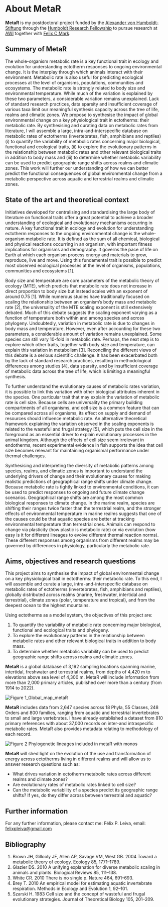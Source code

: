 # About MetaR
 
**MetaR** is my postdoctoral project funded by the [Alexander von Humboldt-Stiftung](https://www.humboldt-foundation.de/en/) through the [Humboldt Research Fellowship](https://www.humboldt-foundation.de/en/apply/sponsorship-programmes/humboldt-research-fellowship) to pursue research at [AWI](https://www.awi.de/en/) together with [Felix C Mark](https://www.awi.de/en/about-us/organisation/staff/single-view/felix-christopher-mark.html).

## Summary of MetaR

The whole-organism metabolic rate is a key functional trait in ecology and evolution for understanding ectotherm responses to ongoing environmental change. It is the interplay through which animals interact with their environment. Metabolic rate is also useful for predicting ecological processes at the level of organisms, populations, communities and ecosystems. The metabolic rate is strongly related to body size and environmental temperature. While much of the variation is explained by these two parameters, a considerable variation remains unexplained. Lack of standard research practices, data sparsity and insufficient coverage of various taxa limit our meaningful synthesis capacity across the tree of life, realms and climatic zones. We propose to synthesise the impact of global environmental change on a key physiological trait in ectotherms: their metabolic rate. By synthesising and curating data on metabolic rates from literature, I will assemble a large, intra-and-interspecific database on metabolic rates of ectotherms (invertebrates, fish, amphibians and reptiles) (i) to quantify the variability of metabolic rates concerning major biological, functional and ecological traits, (ii) to explore the evolutionary patterns in the relationship between metabolic rates and other relevant biological traits in addition to body mass and (iii) to determine whether metabolic variability can be used to predict geographic range shifts across realms and climatic zones. This work will further our understanding of how we can better predict the functional consequences of global environmental change from a metabolic perspective across aquatic and terrestrial realms and climatic zones.

## State of the art and theoretical context

Initiatives developed for centralising and standardising the large body of literature on functional traits offer a great potential to achieve a broader understanding of ecological and evolutionary mechanisms occurring in nature. A key functional trait in ecology and evolution for understanding ectotherm responses to the ongoing environmental change is the whole-organism metabolic rate. It is defined as the sum of all chemical, biological and physical reactions occurring in an organism, with important fitness implications for organisms and demography. It governs the pace of life on Earth at which each organism process energy and materials to grow, reproduce, live and move. Using this fundamental trait is possible to predict most observed ecological processes at the level of organisms, populations, communities and ecosystems [1].

Body size and temperature are core parameters of the metabolic theory of ecology (MTE), which predicts that metabolic rate does not increase in direct proportion to body size but instead scales with an exponent of around 0.75 [1]. While numerous studies have traditionally focused on scaling the relationship between an organism’s body mass and metabolic rate [2], the universality of the MTE scaling exponent is still extensively debated. Much of this debate suggests the scaling exponent varying as a function of temperature both within and among species and across phylogeny. Undoubtedly, variation in metabolic rate is due to changes in body mass and temperature. However, even after accounting for these two parameters, a considerable amount of variation remains unexplained. Some species can still vary 10-fold in metabolic rate. Perhaps, the next step is to explore which other traits, together with body size and temperature, can explain this variation in metabolism [3]. Reconciling the different views of this debate is a serious scientific challenge. It has been exacerbated both by the lack of standard research practices, resulting in methodological differences among studies [4], data sparsity, and by insufficient coverage of metabolic data across the tree of life, which is limiting a meaningful synthesis. 

To further understand the evolutionary causes of metabolic rates variation, it is possible to link this variation with other biological attributes inherent in the species. One particular trait that may explain the variation of metabolic rate is cell size. Because cells are universality the primary building compartments of all organisms, and cell size is a common feature that can be compared across all organisms, its effect on supply and demand of resources should influence metabolic rate. An alternative theoretical framework explaining the variation observed in the scaling exponents is related to the wasteful and frugal strategy [5], which puts the cell size in the foreground as an essential driver to explain evolutionary processes in the animal kingdom. Although the effects of cell size seem irrelevant in endotherms, recent experimental evidence in fish supports the idea that cell size becomes relevant for maintaining organismal performance under thermal challenges.

Synthesising and interpreting the diversity of metabolic patterns among species, realms, and climatic zones is important to understand the underlying drivers of change and their evolutionary causes for making realistic predictions of geographical range shifts under climate change. Because metabolic rate is tightly linked to environmental conditions, it can be used to predict responses to ongoing and future climate change scenarios. Geographical range shifts are among the most common biological responses to climate change. In the marine realm, species are shifting their ranges twice faster than the terrestrial realm, and the stronger effects of environmental temperature in marine realms suggests that one of the causes could be that aquatic species are better at tracking environmental temperature than terrestrial ones. Animals can respond to change via plasticity (how plastic is metabolic rate) or via evolution (how easy is it for different lineages to evolve different thermal reaction norms). These different responses among organisms from different realms may be governed by differences in physiology, particularly the metabolic rate.

## Aims, objectives and research questions
This project aims to synthesise the impact of global environmental change on a key physiological trait in ectotherms: their metabolic rate. To this end, I will assemble and curate a large, intra-and-interspecific database on metabolic rates of ectotherms (invertebrates, fish, amphibians and reptiles), globally distributed across realms (marine, freshwater, intertidal and terrestrial), climate zones (polar, temperature and tropical), and from the deepest ocean to the highest mountains.

Using ectotherms as a model system, the objectives of this project are:
1.	To quantify the variability of metabolic rate concerning major biological, functional and ecological traits and phylogeny.
2.	To explore the evolutionary patterns in the relationship between metabolic rates and other relevant biological traits in addition to body mass.
3.	To determine whether metabolic variability can be used to predict geographic range shifts across realms and climatic zones.

**MetaR** is a global database of 3,192 sampling locations spanning marine, intertidal, freshwater and terrestrial realms, from depths of 4,420 m to elevations above sea level of 4,300 m. MetaR will include information from more than 2,000 primary articles, published over more than a century (from 1914 to 2022).

![Figure 1_Global_map_metaR](https://user-images.githubusercontent.com/57069034/175792043-39c0343c-0414-4317-99ad-aadc27350de4.png)

**MetaR** includes data from 2,647 species across 18 Phyla, 55 Classes, 248 Orders and 800 families, ranging from aquatic and terrestrial invertebrates to small and large vertebrates. I have already established a dataset from 810 primary references with about 37,000 records on inter-and intraspecific metabolic rates. MetaR also provides metadata relating to methodology  of each record.

![Figure 2 Phylogenetic lineages included in metaR with monos](https://user-images.githubusercontent.com/57069034/175792168-6eb97aa8-796a-4ccf-97b5-8d71e0709df3.png)

**MetaR** will shed light on the evolution of the use and transformation of energy across ectotherms living in different realms and will allow us to answer research questions such as: 

- What drives variation in ectotherm metabolic rates across different realms and   climate zones?
- Are evolutionary rates of metabolic rates linked to cell size? 
- Can the metabolic variability of a species predict its geographic range shifts? If yes, do they differ across between terrestrial and aquatic? 

## Further information
For any further information, please contact me: Félix P. Leiva, email: felixpleiva@gmail.com

## Bibliography
1.	Brown JH, Gillooly JF, Allen AP, Savage VM, West GB. 2004 Toward a metabolic theory of ecology. Ecology 85, 1771–1789.
2.	Glazier DS. 2010 A unifying explanation for diverse metabolic scaling in animals and plants. Biological Reviews 85, 111–138.
3.	White CR. 2010 There is no single p. Nature 464, 691–693.
4.	Brey T. 2010 An empirical model for estimating aquatic invertebrate respiration. Methods in Ecology and Evolution 1, 92–101.
5.	Szarski H. 1983 Cell size and the concept of wasteful and frugal evolutionary strategies. Journal of Theoretical Biology 105, 201–209.
